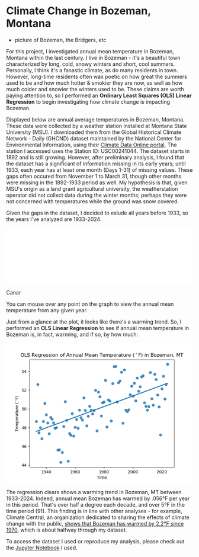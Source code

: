 # Climate Change in Bozeman, Montana

 - picture of Bozeman, the Bridgers, etc

For this project, I investigated annual mean temperature in Bozeman, Montana within the last century. I live in Bozeman - it's a beautiful town characterized by long, cold, snowy winters and short, cool summers. Personally, I think it's a fanastic climate, as do many residents in town. However, long-time residents often wax poetic on how great the summers used to be and how much hotter & smokier they are now, 
as well as how much colder and snowier the winters used to be. These claims are worth paying attention to, so I performed an **Ordinary Least Squares (OLS) Linear Regression** to begin investigating how climate change is impacting Bozeman.

Displayed below are annual average temperatures in Bozeman, Montana. These data were collected by a weather station installed at Montana State University (MSU). I downloaded them from the Global Historical Climate Network - Daily (GHCND) dataset maintained by the National Center for Environmental Information, using their [Climate Data Online portal](https://www.ncei.noaa.gov/cdo-web/search?datasetid=GHCND). The station I accessed uses the Station ID: USC00241044. The dataset starts in 1892 and is still growing. However, after preliminary analysis, I found that the dataset has a significant of information missing in its early years; until 1933, each year has at least one month (Days 1-31) of missing values. These gaps often occured from November 1 to March 31, though other months were missing in the 1892-1933 period as well. My hypothesis is that, given MSU's origin as a land grant agricultural university, the weatherstation operator did not collect data during the winter months; perhaps they were not concerned with temperatures while the ground was snow covered.

Given the gaps in the dataset, I decided to exlude all years before 1933, so the years I've analyzed are 1933-2024.

<embed type="text/html" src="projects/02-climate-change/bzn_t_ann_plot_int.html" max-width="500px" width="100%" height="auto">

Canar

You can mouse over any point on the graph to view the annual mean temperature from any given year.

Just from a glance at the plot, it looks like there's a warming trend. So, I performed an **OLS Linear Regression** to see if annual mean temperature in Bozeman is, in fact, warming, and if so, by how much:

<img src="projects/02-climate-change/bzn_plot_linreg.png" alt="OLS Linear Regression trend of Annual Mean Temperature (&degF) in Bozeman, MT">

The regression clears shows a warming trend in Bozeman, MT between 1933-2024. Indeed, annual mean Bozeman has warmed by .056&deg;F per year in this period. 
That's over half a degree each decade, and over 5&deg;F in the time period (91).
This finding is in line with other analyses - for example, Climate Central, an organization dedicated to sharing the effects of climate change with the public, 
[shows that Bozeman has warmed by 2.2&deg;F since 1970](https://www.climatecentral.org/climate-local/41399), which is about halfway through my dataset.

To access the dataset I used or reproduce my analysis, please check out the [Jupyter Notebook](projects/02-climate-change/Climate-Coding-Challenge_Bozeman.ipynb) I used.


